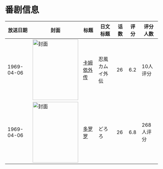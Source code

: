 # 番剧信息

|放送日期|封面|标题|日文标题|话数|评分|评分人数|
|---|---|---|---|---|---|---|
|1969-04-06|<img src="//lain.bgm.tv/pic/cover/c/1d/04/103132_NcoOt.jpg" alt="封面" style="width:150px;height:200px;object-fit:cover;">|[卡姆依外传](https://bangumi.tv/subject/103132)|忍風カムイ外伝|26|6.2|10人评分|
|1969-04-06|<img src="//lain.bgm.tv/pic/cover/c/d1/94/107454_0HR9m.jpg" alt="封面" style="width:150px;height:200px;object-fit:cover;">|[多罗罗](https://bangumi.tv/subject/107454)|どろろ|26|6.8|268人评分|
